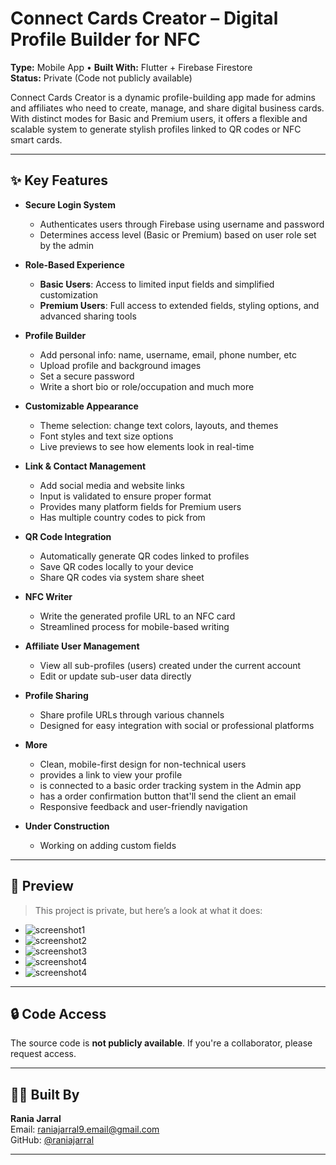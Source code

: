 # Connect Cards Creator – Digital Profile Builder for NFC

**Type:** Mobile App • **Built With:** Flutter + Firebase Firestore  
**Status:** Private (Code not publicly available)

Connect Cards Creator is a dynamic profile-building app made for admins and affiliates who need to create, manage, and share digital business cards. With distinct modes for Basic and Premium users, it offers a flexible and scalable system to generate stylish profiles linked to QR codes or NFC smart cards.

---

## ✨ Key Features

- **Secure Login System**
  - Authenticates users through Firebase using username and password
  - Determines access level (Basic or Premium) based on user role set by the admin

- **Role-Based Experience**
  - **Basic Users**: Access to limited input fields and simplified customization
  - **Premium Users**: Full access to extended fields, styling options, and advanced sharing tools

- **Profile Builder**
  - Add personal info: name, username, email, phone number, etc
  - Upload profile and background images
  - Set a secure password
  - Write a short bio or role/occupation and much more

- **Customizable Appearance**
  - Theme selection: change text colors, layouts, and themes
  - Font styles and text size options
  - Live previews to see how elements look in real-time

- **Link & Contact Management**
  - Add social media and website links
  - Input is validated to ensure proper format
  - Provides many platform fields for Premium users
  - Has multiple country codes to pick from

- **QR Code Integration**
  - Automatically generate QR codes linked to profiles
  - Save QR codes locally to your device
  - Share QR codes via system share sheet

- **NFC Writer**
  - Write the generated profile URL to an NFC card
  - Streamlined process for mobile-based writing

- **Affiliate User Management**
  - View all sub-profiles (users) created under the current account
  - Edit or update sub-user data directly

- **Profile Sharing**
  - Share profile URLs through various channels
  - Designed for easy integration with social or professional platforms

- **More**
  - Clean, mobile-first design for non-technical users
  - provides a link to view your profile
  - is connected to a basic order tracking system in the Admin app
  - has a order confirmation button that'll send the client an email
  - Responsive feedback and user-friendly navigation

- **Under Construction**
  - Working on adding custom fields

---

## 📸 Preview

> This project is private, but here’s a look at what it does:

- ![screenshot1](p1.jpg)
- ![screenshot2](p2.jpg)
- ![screenshot3](p3.jpg)
- ![screenshot4](p4.jpg)
- ![screenshot4](p5.jpg)

---

## 🔒 Code Access

The source code is **not publicly available**. If you're a collaborator, please request access.

---

## 🧑‍💻 Built By

**Rania Jarral**  
Email: raniajarral9.email@gmail.com  
GitHub: [@raniajarral](https://github.com/raniajarral)

---

